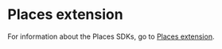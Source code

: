 # Places extension

For information about the Places SDKs, go to [Places extension](https://launch.gitbook.io/launch-adobe-mobile-sdk-beta/v/places/extension-reference/places-extension).

